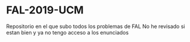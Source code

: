 # FAL-2019-UCM
 Repositorio en el que subo todos los problemas de FAL
No he revisado si estan bien y ya no tengo acceso a los enunciados